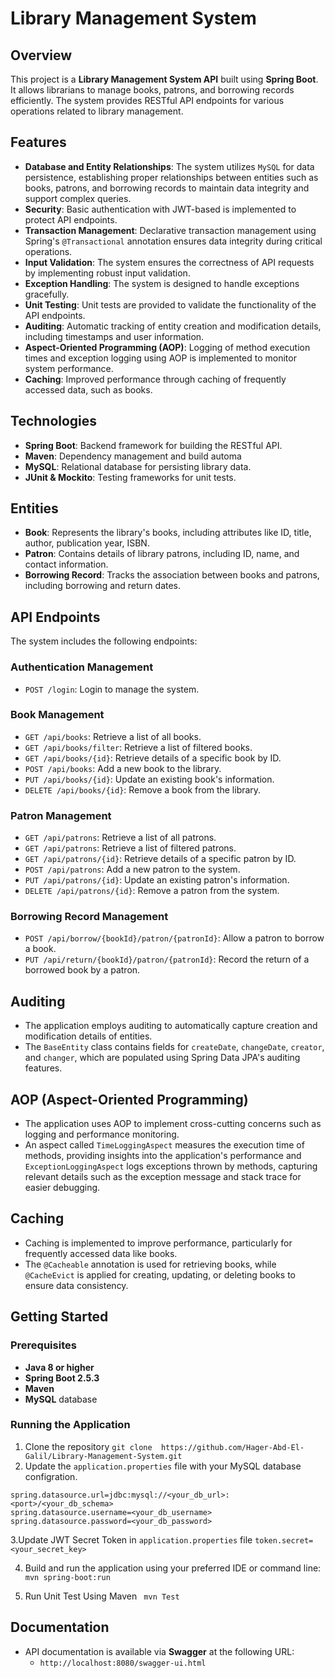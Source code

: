 # Library Management System

## Overview

This project is a **Library Management System API** built using **Spring Boot**. It allows librarians to manage books, patrons, and borrowing records efficiently. The system provides RESTful API endpoints for various operations related to library management.

## Features
- **Database and Entity Relationships**: The system utilizes `MySQL` for data persistence, establishing proper relationships between entities such as books, patrons, and borrowing records to maintain data integrity and support complex queries.
- **Security**: Basic authentication with JWT-based is implemented to protect API endpoints.
- **Transaction Management**: Declarative transaction management using Spring's `@Transactional` annotation ensures data integrity during critical operations.
- **Input Validation**: The system ensures the correctness of API requests by implementing robust input validation.
- **Exception Handling**: The system is designed to handle exceptions gracefully.
- **Unit Testing**: Unit tests are provided to validate the functionality of the API endpoints.
- **Auditing**: Automatic tracking of entity creation and modification details, including timestamps and user information.
- **Aspect-Oriented Programming (AOP)**: Logging of method execution times and exception logging using AOP is implemented to monitor system performance.
- **Caching**: Improved performance through caching of frequently accessed data, such as books.


## Technologies
- **Spring Boot**: Backend framework for building the RESTful API.
- **Maven**: Dependency management and build automa
- **MySQL**: Relational database for persisting library data.
- **JUnit & Mockito**: Testing frameworks for unit tests.

## Entities
- **Book**: Represents the library's books, including attributes like ID, title, author, publication year, ISBN.
- **Patron**: Contains details of library patrons, including ID, name, and contact information.
- **Borrowing Record**: Tracks the association between books and patrons, including borrowing and return dates.

## API Endpoints
The system includes the following endpoints:

### Authentication Management
- `POST /login`: Login to manage the system.

### Book Management
- `GET /api/books`: Retrieve a list of all books.
- `GET /api/books/filter`: Retrieve a list of filtered books.
- `GET /api/books/{id}`: Retrieve details of a specific book by ID.
- `POST /api/books`: Add a new book to the library.
- `PUT /api/books/{id}`: Update an existing book's information.
- `DELETE /api/books/{id}`: Remove a book from the library.

### Patron Management
- `GET /api/patrons`: Retrieve a list of all patrons.
- `GET /api/patrons`: Retrieve a list of filtered patrons.
- `GET /api/patrons/{id}`: Retrieve details of a specific patron by ID.
- `POST /api/patrons`: Add a new patron to the system.
- `PUT /api/patrons/{id}`: Update an existing patron's information.
- `DELETE /api/patrons/{id}`: Remove a patron from the system.

### Borrowing Record Management
- `POST /api/borrow/{bookId}/patron/{patronId}`: Allow a patron to borrow a book.
- `PUT /api/return/{bookId}/patron/{patronId}`: Record the return of a borrowed book by a patron.

## Auditing
- The application employs auditing to automatically capture creation and modification details of entities.
- The `BaseEntity` class contains fields for `createDate`, `changeDate`, `creator`, and `changer`, which are populated using Spring Data JPA's auditing features.

## AOP (Aspect-Oriented Programming)
- The application uses AOP to implement cross-cutting concerns such as logging and performance monitoring.
- An aspect called `TimeLoggingAspect` measures the execution time of methods, providing insights into the application's performance and `ExceptionLoggingAspect` logs exceptions thrown by methods, capturing relevant details such as the exception message and stack trace for easier debugging.

## Caching
- Caching is implemented to improve performance, particularly for frequently accessed data like books.
- The `@Cacheable` annotation is used for retrieving books, while `@CacheEvict` is applied for creating, updating, or deleting books to ensure data consistency.

## Getting Started

### Prerequisites
- **Java 8 or higher**
- **Spring Boot 2.5.3**
- **Maven**
- **MySQL** database

### Running the Application
1. Clone the repository `git clone  https://github.com/Hager-Abd-El-Galil/Library-Management-System.git`
2. Update the `application.properties` file with your MySQL database configration.
```
spring.datasource.url=jdbc:mysql://<your_db_url>:<port>/<your_db_schema>
spring.datasource.username=<your_db_username>
spring.datasource.password=<your_db_password>
```
3.Update JWT Secret Token in `application.properties` file
```token.secret=<your_secret_key>```

4. Build and run the application using your preferred IDE or command line:
   ``` mvn spring-boot:run```
   
5. Run Unit Test Using Maven
   ``` mvn Test```
   
## Documentation
- API documentation is available via **Swagger** at the following URL: 
  - `http://localhost:8080/swagger-ui.html`


